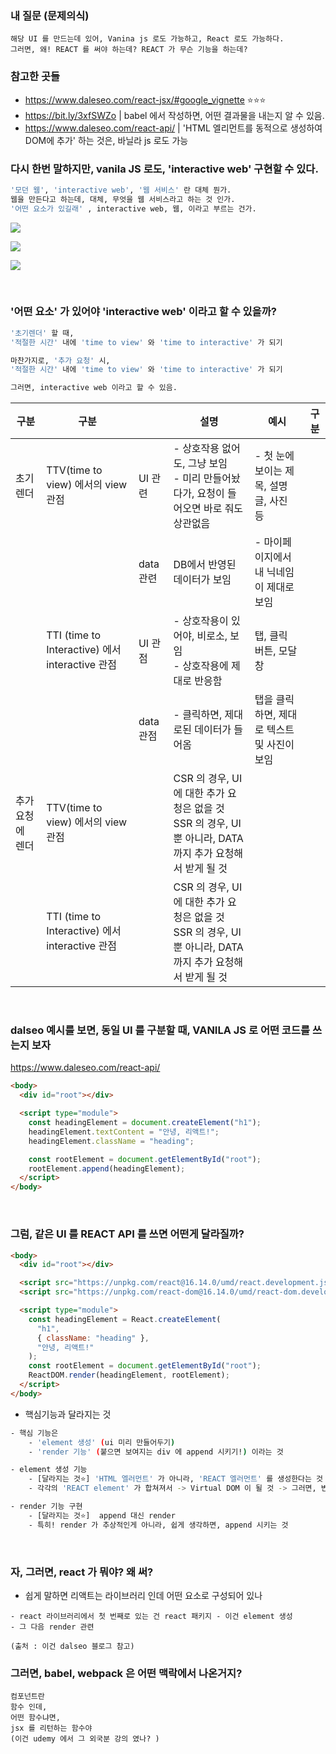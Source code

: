 

### 내 질문 (문제의식)
```
해당 UI 를 만드는데 있어, Vanina js 로도 가능하고, React 로도 가능하다. 
그러면, 왜! REACT 를 써야 하는데? REACT 가 무슨 기능을 하는데? 
```


### 참고한 곳들 
- https://www.daleseo.com/react-jsx/#google_vignette ⭐⭐⭐ 
- https://bit.ly/3xfSWZo | babel 에서 작성하면, 어떤 결과물을 내는지 알 수 있음. 
- https://www.daleseo.com/react-api/ | 'HTML 엘리먼트를 동적으로 생성하여 DOM에 추가' 하는 것은, 바닐라 js 로도 가능



### 다시 한번 말하지만, vanila JS 로도, 'interactive web' 구현할 수 있다. 

```  bash
'모던 웹', 'interactive web', '웹 서비스' 란 대체 뭔가. 
웹을 만든다고 하는데, 대체, 무엇을 웹 서비스라고 하는 것 인가. 
'어떤 요소가 있길래' , interactive web, 웹, 이라고 부르는 건가. 
```


![](https://i.imgur.com/kMA5XJE.png)

![](https://i.imgur.com/IhpCoaJ.png)

![](https://i.imgur.com/DQnjVLt.png)



<br>


### '어떤 요소' 가 있어야 'interactive web' 이라고 할 수 있을까?

``` bash
'초기렌더' 할 때, 
'적절한 시간' 내에 'time to view' 와 'time to interactive' 가 되기

마찬가지로, '추가 요청' 시, 
'적절한 시간' 내에 'time to view' 와 'time to interactive' 가 되기

그러면, interactive web 이라고 할 수 있음. 
```

| 구분        | 구분                                          |         | 설명                                                                           | 예시                        | 구분  |
| --------- | ------------------------------------------- | ------- | ---------------------------------------------------------------------------- | ------------------------- | --- |
| 초기렌더      | TTV(time to view) 에서의 view 관점               | UI 관련   | - 상호작용 없어도, 그냥 보임<br>- 미리 만들어놨다가, 요청이 들어오면 바로 줘도 상관없음                        | - 첫 눈에 보이는 제목, 설명 글, 사진 등 |     |
|           |                                             | data 관련 | DB에서 반영된 데이터가 보임                                                             | - 마이페이지에서 내 닉네임이 제대로 보임   |     |
|           | TTI (time to Interactive) 에서 interactive 관점 | UI 관점   | - 상호작용이 있어야, 비로소, 보임<br>- 상호작용에 제대로 반응함                                      | 탭, 클릭 버튼, 모달 창            |     |
|           |                                             | data 관점 | - 클릭하면, 제대로된 데이터가 들어옴                                                        | 탭을 클릭하면, 제대로 텍스트 및 사진이 보임 |     |
| 추가 요청에 렌더 | TTV(time to view) 에서의 view 관점               |         | CSR 의 경우, UI 에 대한 추가 요청은 없을 것 <br>SSR 의 경우, UI 뿐 아니라, DATA 까지 추가 요청해서 받게 될 것 |                           |     |
|           | TTI (time to Interactive) 에서 interactive 관점 |         | CSR 의 경우, UI 에 대한 추가 요청은 없을 것 <br>SSR 의 경우, UI 뿐 아니라, DATA 까지 추가 요청해서 받게 될 것 |                           |     |

<br>

### dalseo 예시를 보면, 동일 UI 를 구분할 때, VANILA JS 로 어떤 코드를 쓰는지 보자 
https://www.daleseo.com/react-api/
```html
<body>
  <div id="root"></div>

  <script type="module">
    const headingElement = document.createElement("h1");
    headingElement.textContent = "안녕, 리액트!";
    headingElement.className = "heading";

    const rootElement = document.getElementById("root");
    rootElement.append(headingElement);
  </script>
</body>
```


<br>

### 그럼, 같은 UI 를 REACT API 를 쓰면 어떤게 달라질까? 
```html
<body>
  <div id="root"></div>

  <script src="https://unpkg.com/react@16.14.0/umd/react.development.js"></script>
  <script src="https://unpkg.com/react-dom@16.14.0/umd/react-dom.development.js"></script>

  <script type="module">
    const headingElement = React.createElement(
      "h1",
      { className: "heading" },
      "안녕, 리액트!"
    );
    const rootElement = document.getElementById("root");
    ReactDOM.render(headingElement, rootElement);
  </script>
</body>
```


- 핵심기능과 달라지는 것 
``` BASH 
- 핵심 기능은 
	- 'element 생성' (ui 미리 만들어두기)
	- 'render 기능' (붙으면 보여지는 div 에 append 시키기!) 이라는 것

- element 생성 기능 
	- [달라지는 것⭐] 'HTML 엘러먼트' 가 아니라, 'REACT 엘러먼트' 를 생성한다는 것 
	- 각각의 'REACT element' 가 합쳐져서 -> Virtual DOM 이 될 것 -> 그러면, 변화된 요소를 한번에 계산하기 편할 것 

- render 기능 구현
	- [달라지는 것⭐]  append 대신 render
	- 특히! render 가 추상적인게 아니라, 쉽게 생각하면, append 시키는 것
```



<br>

### 자, 그러면, react 가 뭐야? 왜 써? 

- 쉽게 말하면 리액트는 라이브러리 인데 어떤 요소로 구성되어 있나
```
- react 라이브러리에서 첫 번째로 있는 건 react 패키지 - 이건 element 생성 
- 그 다음 render 관련 

(출처 : 이건 dalseo 블로그 참고)
```


### 그러면, babel, webpack 은 어떤 맥락에서 나온거지? 

```
컴포넌트란 
함수 인데, 
어떤 함수냐면, 
jsx 를 리턴하는 함수야 
(이건 udemy 에서 그 외국분 강의 였나? )
```

